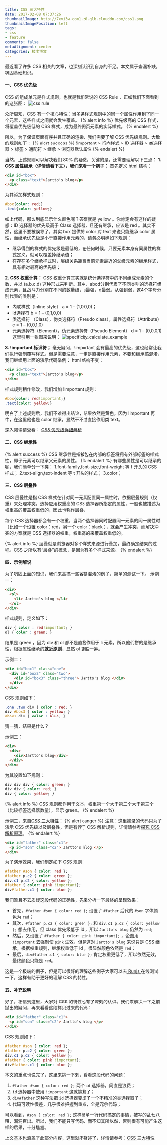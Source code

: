 ```yaml
---
title: CSS 三大特性
date: 2017-02-08 07:37:26
thumbnailImage: http://7xvi3w.com1.z0.glb.clouddn.com/css1.png
thumbnailImagePosition: left
tags: 
- css
- feature
comments: false
metaAlignment: center
categories: 技术博文 
---
```

最近看了许多 CSS 相关的文章，也深刻认识到自身的不足。本文属于查漏补缺，巩固基础知识。
<!-- more -->
#### 一、CSS 优先级
CSS 的组成单元是样式规则，也就是我们常说的 CSS Rule ，正如我们下面看到的这张图：
![css rule](http://7xvi3w.com1.z0.glb.clouddn.com/parse3.png-blog)

众所周知，CSS 有一个核心特性：当多条样式规则中的同一个属性作用到了同一个元素，这些样式之间就会发生覆盖。
{% alert info %}
优先级高的 CSS 样式，将覆盖优先级低的 CSS 样式，成为最终网页元素的实际样式。
{% endalert %}

所以，为了保证页面有序并且正确的渲染，我们需要了解 CSS 优先级规则。大致的规则如下：
{% alert success %}
!important > 行内样式 > ID 选择器 > 类选择器 > 标签 > 通配符 > 继承 > 浏览器默认属性
{% endalert %}

当然，上述规则可以解决我们 80% 的疑惑，关键的是，还需要理解以下三点：
**1. CSS 属性继承（详情请看下文），我们来看一个例子：**
首先定义 html 结构：
```html
<div id="box">
  <p class="text">Jartto's blog</p>
</div>
```
为其添加样式规则：
```css
#box{color: red;}
.text{color: yellow;}
```
如上代码，那么到底显示什么颜色呢？答案就是 yellow 。你肯定会有这样的疑惑：ID 选择器的优先级高于 Class 选择器，且还有继承，应该是 red 。其实不然，这里不要被误导了，其实 box 提供的 color 对 text 来说只能继承 color 属性，而继承优先级是小于直接作用元素的。请务必明确如下规则：
- 继承得到的样式的优先级是最低的，在任何时候，只要元素本身有同属性的样式定义，就可以覆盖掉继承值；
- 在存在多个继承样式时，层级关系距离当前元素最近的父级元素的继承样式，具有相对最高的优先级；

**2. CSS 权重计算：**
CSS 权重计算其实就是统计选择符中的不同组成元素的个数，并以 (a,b,c,d) 这种形式来判断。其中，abcd分别代表了不同类别的选择符组成元素，且战斗力分别在不同的数量级，a最强，d最弱。从强到弱，这4个字母分别代表的类别是：
- 内联样式（Inline style） a = 1 – (1,0,0,0)；
- Id选择符 b = 1 – (0,1,0,0)
- 类选择符 （Class），伪类选择符（Pseudo class），属性选择符（Attribute） c = 1 – (0,0,1,0)
- 元素选择符（Element），伪元素选择符（Pseudo Element） d = 1 – (0,0,0,1)
这里引用一张图来说明：
![specificity_calculate_example](http://acgtofe.com/assets/used-images/posts/201304/specificity_calculate_example.png)

**3. !important 标识符；**
毫无疑问，!important 会有最高的优先级，这也经常让我们执行强制覆写样式。但是需要注意，一定是直接作用元素，不要和继承搞混淆，我们继续用上面的演示代码举例：
html 结构不变：
```html
<div id="box">
  <p class="text">Jartto's blog</p>
</div>
```
样式规则稍作修改，我们增加 !important 规则：
```css
#box{color: red!important;}
.text{color: yellow;}
```
明白了上述规则后，我们不难得出结论，结果依然是黄色，因为 !important 再牛，在这里他也是 color 继承，显然干不过直接作用类 text。

深入阅读请查看：
[CSS 优先级详细解析](http://acgtofe.com/posts/2013/04/css-specificity-explain-in-detail)

#### 二、CSS 继承性
{% alert success %}
CSS 继承性是指被包在内部的标签将拥有外部标签的样式性，即子元素可以继承父元素的属性。
{% endalert %}
有哪些属性是可以继承的呢，我们简单分一下类：
1.font-family,font-size,font-weight 等 f 开头的 CSS 样式；
2.text-align,text-indent 等 t 开头的样式；
3.color；

#### 三、CSS 层叠性
CSS 层叠性是指 CSS 样式在针对同一元素配置同一属性时，依据层叠规则（权重）来处理冲突，选择应用权重高的 CSS 选择器所指定的属性，一般也被描述为权重高的覆盖权重低的，因此也称作层叠。

每个 CSS 选择器都会有一个权重，当两个选择器同时配置同一元素的同一属性时（比如一个设置 color：red，另一个 color：black ），就会产生冲突，而解决冲突的方案就是 CSS 选择器的权重，权重高的来覆盖权重低的。

{% alert info %}
层叠就是浏览器对多个样式来源进行叠加，最终确定结果的过程。CSS 之所以有“层叠”的概念，是因为有多个样式来源。
{% endalert %}

#### 四、示例解说
为了巩固上面的知识，我们来高搞一些容易混淆的例子，简单的测试一下。
示例一：
```html
<div>
  <ol>
    <li> Jartto's blog </li>
  </ol>
</div>
```
样式规则，定义如下：
```css
div { color : red!important; }
ol { color : green; }
```
结果是 green ，因为 div 和 ol 都不是直接作用于 li 元素，所以他们拼的是继承性，根据属性继承的**就近原则**，显然 ol 更胜一筹。

示例二：
```html
<div id="box1" class="one">
  <div id="box2" class="two">
    <div id="box3" class="three"> Jartto's blog </div>
  </div>
</div>
```
CSS 规则如下：
```css
.one .two div { color : red; }
div #box3 { color : yellow; }
#box1 div { color : blue; }
```
猜一猜，结果是什么？

示例三：
```html
<div>
  <div>
    <div>Jartto's blog</div>
  </div>
</div>
```
为其设置如下规则：
```css
div div div { color: green; }
div div { color: red; }
div { color: yellow; }
```
{% alert info %}
CSS 规则都作用于文本，权重第一个大于第二个大于第三个（比较标签选择器数量），显示 green。
{% endalert %}

示例三，来自[CSS 三大特性](http://blog.csdn.net/k491022087/article/details/52319252)：
{% alert danger %}
注意：这里摘录的代码只为了演示 CSS 优先级以及层叠性，但是有悖于 CSS 解析规则，详情请参考[探究 CSS 解析原理](http://jartto.wang/2017/11/13/Exploring-the-principle-of-CSS-parsing/)。
{% endalert %}

```html
<div id="father" class="c1">
  <p id="son" class="c2"> Jartto's blog </p>
</div>
```
为了演示效果，我们制定如下 CSS 规则：
```css
#father #son { color: red };
#father p.c2 { color: green };
div.c1 p.c2 { color: yellow };
#father { color: pink !important};
div#father.c1 { color: blue };
```
我们暂且不去质疑这段代码的正确性，先来分析一下最终的呈现效果：
- 首先，`#father #son { color: red };` 设置了 `#father` 后代的 `#son` 字体颜色为 `red`；
- 其次，`#father p.c2 { color: green };` 和 `div.c1 p.c2 { color: yellow };` 想去作用，但 class 优先级低于 id ，所以 `Jartto's blog` 仍然为 `red`;
- 然后，又设置了 `#father { color: pink !important};` ，企图用 `!important` 去强制使 `pink` 生效，但是这对 `Jartto's blog` 来说只是 CSS 继承，根据权重规则，继承权重低于 id ，很显然颜色依然是 `red`；
- 最后，`div#father.c1 { color: blue };` 肯定权重更低了，所以依然无效，最终颜色只能是 `red`。

这是一个极端的例子，但是可以很好的理解这些例子大家可以去[ Runjs ](http://runjs.cn/code)在线测试一下，这样有助于更好的理解 CSS 的特性。

#### 五、补充说明
好了，相信到这里，大家对 CSS 的特性也有了深刻的认识。我们来解决一下之前抛出的疑问，再来看看这段拷贝过来的代码：
```html
<div id="father" class="c1">
  <p id="son" class="c2"> Jartto's blog </p>
</div>
```
CSS 规则如下：
```css
#father #son { color: red };
#father p.c2 { color: green };
div.c1 p.c2 { color: yellow };
#father { color: pink !important};
div#father.c1 { color: blue };
```
本文的重点也说完了，这里来挑一下刺，看看这段代码的问题：
1. `#father #son { color: red };` 两个 `id` 选择器，简直是浪费；
2. `id` 选择器中使用 `!important` 这就尴尬了；
3. `div#father` 这种写法把 `id` 选择器变成了一个不精准的类选择器了；
4. 代码可读性很差，几乎很难把握到重点，全是冗余代码；

可以看到，`#son { color: red };` 这样简单一行代码搞定的事情，被写的乱七八糟，漏洞百出。所以，我们不能只写代码，而不知其所以然，否则很有可能产生这样的后果，十分尴尬。

上文基本也涵盖了此部分内容，这里就不赘述了，详情请参考：[CSS 三大特性](http://blog.csdn.net/k491022087/article/details/52319252)